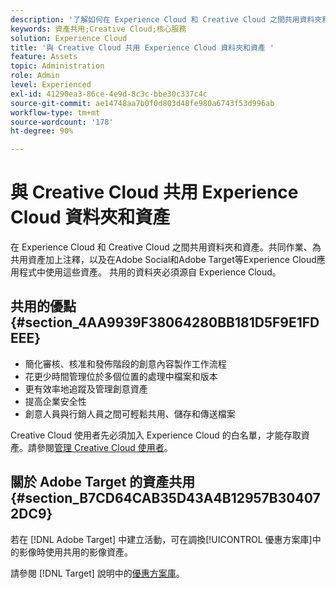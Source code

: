 ```yaml
---
description: '了解如何在 Experience Cloud 和 Creative Cloud 之間共用資料夾和資產。 '
keywords: 資產共用;Creative Cloud;核心服務
solution: Experience Cloud
title: '與 Creative Cloud 共用 Experience Cloud 資料夾和資產 '
feature: Assets
topic: Administration
role: Admin
level: Experienced
exl-id: 41290ea3-86ce-4e9d-8c3c-bbe30c337c4c
source-git-commit: ae14748aa7b0f0d803d48fe980a6743f53d996ab
workflow-type: tm+mt
source-wordcount: '178'
ht-degree: 90%

---
```


# 與 Creative Cloud 共用 Experience Cloud 資料夾和資產

在 Experience Cloud 和 Creative Cloud 之間共用資料夾和資產。共同作業、為共用資產加上注釋，以及在Adobe Social和Adobe Target等Experience Cloud應用程式中使用這些資產。 共用的資料夾必須源自 Experience Cloud。

## 共用的優點 {#section_4AA9939F38064280BB181D5F9E1FDEEE}

* 簡化審核、核准和發佈階段的創意內容製作工作流程
* 花更少時間管理位於多個位置的處理中檔案和版本
* 更有效率地追蹤及管理創意資產
* 提高企業安全性
* 創意人員與行銷人員之間可輕鬆共用、儲存和傳送檔案

Creative Cloud 使用者先必須加入 Experience Cloud 的白名單，才能存取資產。請參閱[管理 Creative Cloud 使用者](t-admin-add-cc-user.md#task_F36D4F1D49B44F09A54F7371810D2752)。

## 關於 Adobe Target 的資產共用 {#section_B7CD64CAB35D43A4B12957B304072DC9}

若在 [!DNL Adobe Target] 中建立活動，可在調換[!UICONTROL 優惠方案庫]中的影像時使用共用的影像資產。

請參閱 [!DNL Target] 說明中的[優惠方案庫](https://experienceleague.adobe.com/docs/target/using/experiences/offers/manage-content.html?lang=zh-Hant)。
